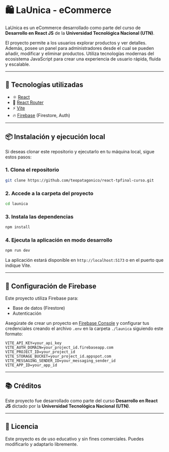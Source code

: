 # 🛍️ LaUnica - eCommerce

LaUnica es un eCommerce desarrollado como parte del curso de **Desarrollo en React JS** de la **Universidad Tecnológica Nacional (UTN)**.

El proyecto permite a los usuarios explorar productos y ver detalles. Además, posee un panel para administradores desde el cual se pueden añadir, modificar y eliminar productos. Utiliza tecnologías modernas del ecosistema JavaScript para crear una experiencia de usuario rápida, fluida y escalable.

---

## 🚀 Tecnologías utilizadas

- ⚛️ [React](https://reactjs.org/)
- 🧭 [React Router](https://reactrouter.com/)
- ⚡ [Vite](https://vitejs.dev/)
- 🔥 [Firebase](https://firebase.google.com/) (Firestore, Auth)

---

## 📦 Instalación y ejecución local

Si deseas clonar este repositorio y ejecutarlo en tu máquina local, sigue estos pasos:

### 1. Clona el repositorio

```bash
git clone https://github.com/teopatagonico/react-tpfinal-curso.git
```

### 2. Accede a la carpeta del proyecto

```bash
cd launica
```

### 3. Instala las dependencias

```bash
npm install
```

### 4. Ejecuta la aplicación en modo desarrollo

```bash
npm run dev
```

La aplicación estará disponible en `http://localhost:5173` o en el puerto que indique Vite.

---

## 🔧 Configuración de Firebase

Este proyecto utiliza Firebase para:

* Base de datos (Firestore)
* Autenticación

Asegúrate de crear un proyecto en [Firebase Console](https://console.firebase.google.com/) y configurar tus credenciales creando el archivo `.env` en la carpeta `./launica` siguiendo este formato:

```env
VITE_API_KEY=your_api_key
VITE_AUTH_DOMAIN=your_project_id.firebaseapp.com
VITE_PROJECT_ID=your_project_id
VITE_STORAGE_BUCKET=your_project_id.appspot.com
VITE_MESSAGING_SENDER_ID=your_messaging_sender_id
VITE_APP_ID=your_app_id
```

---

## 📚 Créditos

Este proyecto fue desarrollado como parte del curso **Desarrollo en React JS** dictado por la **Universidad Tecnológica Nacional (UTN)**.

---

## 📝 Licencia

Este proyecto es de uso educativo y sin fines comerciales. Puedes modificarlo y adaptarlo libremente.